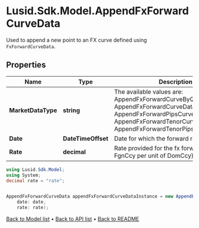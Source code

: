 # Lusid.Sdk.Model.AppendFxForwardCurveData
Used to append a new point to an FX curve defined using `FxForwardCurveData`.

## Properties

Name | Type | Description | Notes
------------ | ------------- | ------------- | -------------
**MarketDataType** | **string** | The available values are: AppendFxForwardCurveByQuoteReference, AppendFxForwardCurveData, AppendFxForwardPipsCurveData, AppendFxForwardTenorCurveData, AppendFxForwardTenorPipsCurveData | 
**Date** | **DateTimeOffset** | Date for which the forward rate applies. | 
**Rate** | **decimal** | Rate provided for the fx forward (price in FgnCcy per unit of DomCcy). | 

```csharp
using Lusid.Sdk.Model;
using System;
decimal rate = "rate";


AppendFxForwardCurveData appendFxForwardCurveDataInstance = new AppendFxForwardCurveData(
    date: date,
    rate: rate);
```

[Back to Model list](../README.md#documentation-for-models) &#8226; [Back to API list](../README.md#documentation-for-api-endpoints) &#8226; [Back to README](../README.md)
